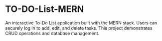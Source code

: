 # TO-DO-List-MERN
An interactive To-Do List application built with the MERN stack. Users can securely log in to add, edit, and delete tasks. This project demonstrates  CRUD operations and  database management.
